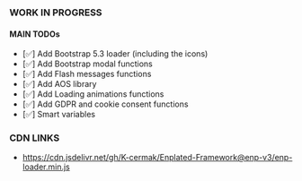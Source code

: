 ### WORK IN PROGRESS

#### MAIN TODOs

- [✅] Add Bootstrap 5.3 loader (including the icons)
- [✅] Add Bootstrap modal functions
- [✅] Add Flash messages functions
- [✅] Add AOS library
- [✅] Add Loading animations functions
- [✅] Add GDPR and cookie consent functions
- [✅] Smart variables


### CDN LINKS
- https://cdn.jsdelivr.net/gh/K-cermak/Enplated-Framework@enp-v3/enp-loader.min.js
